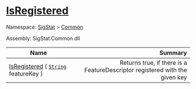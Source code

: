 # [IsRegistered](./FeatureDescriptor-100663413.md)

Namespace: [SigStat]() > [Common](./../README.md)

Assembly: SigStat.Common.dll

| Name | Summary  |
| ------| -----------:|
| [IsRegistered](./FeatureDescriptor-100663413.md) ( [`String`](https://docs.microsoft.com/en-us/dotnet/api/System.String) featureKey ) | Returns true, if there is a FeatureDescriptor registered with the given key
